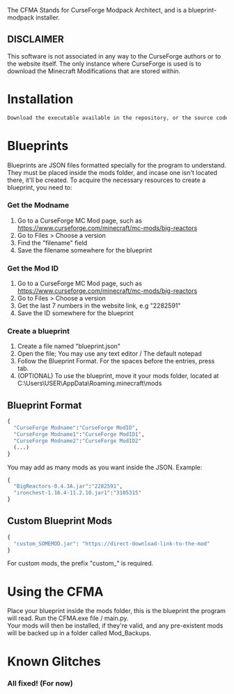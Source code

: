 The CFMA Stands for CurseForge Modpack Architect, and is a blueprint-modpack installer.

## DISCLAIMER
This software is not associated in any way to the CurseForge authors or to the website itself. The only instance where CurseForge is used is to download the Minecraft Modifications that are stored within.

# Installation

```bash
Download the executable available in the repository, or the source code.
```

# Blueprints

Blueprints are JSON files formatted specially for the program to understand. They must be placed inside the mods folder, and incase one isn't located there, it'll be created.
To acquire the necessary resources to create a blueprint, you need to:

### Get the Modname 

1. Go to a CurseForge MC Mod page, such as https://www.curseforge.com/minecraft/mc-mods/big-reactors
2. Go to Files > Choose a version
3. Find the "filename" field
4. Save the filename somewhere for the blueprint

### Get the Mod ID

1. Go to a CurseForge MC Mod page, such as https://www.curseforge.com/minecraft/mc-mods/big-reactors
2. Go to Files > Choose a version
3. Get the last 7 numbers in the website link, e.g "2282591"
4. Save the ID somewhere for the blueprint

### Create a blueprint

1. Create a file named "blueprint.json"
2. Open the file; You may use any text editor / The default notepad
3. Follow the Blueprint Format. For the spaces before the entries, press tab.
4. (OPTIONAL) To use the blueprint, move it your mods folder, located at C:\Users\USER\AppData\Roaming\.minecraft\mods

## Blueprint Format
```python
{
  "CurseForge Modname":"CurseForge ModID",
  "CurseForge Modname1":"CurseForge ModID1",
  "CurseForge Modname2":"CurseForge ModID2"
  (...)
}
```
You may add as many mods as you want inside the JSON.
Example:

```python
{
  "BigReactors-0.4.3A.jar":"2282591",
  "ironchest-1.16.4-11.2.10.jar1":"3105315"
}
```

## Custom Blueprint Mods
```python
{
  "custom_SOMEMOD.jar": "https://direct-download-link-to-the-mod"
}
```
For custom mods, the prefix "custom_" is required.

# Using the CFMA

Place your blueprint inside the mods folder, this is the blueprint the program will read.
Run the CFMA.exe file / main.py. <br>
Your mods will then be installed, if they're valid, and any pre-existent mods will be backed up in a folder called Mod_Backups.

# Known Glitches
### All fixed! (For now)

